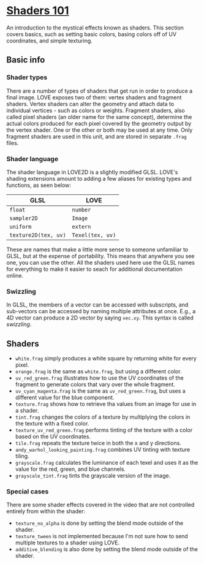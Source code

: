 # [Shaders 101](https://www.youtube.com/watch?v=T-HXmQAMhG0)

An introduction to the mystical effects known as shaders. This section covers basics, such as setting basic colors, basing colors off of UV coordinates, and simple texturing.

## Basic info

### Shader types

There are a number of types of shaders that get run in order to produce a final image. LOVE exposes two of them: vertex shaders and fragment shaders. Vertex shaders can alter the geometry and attach data to individual vertices - such as colors or weights. Fragment shaders, also called pixel shaders (an older name for the same concept), determine the actual colors produced for each pixel covered by the geometry output by the vertex shader. One or the other or both may be used at any time. Only fragment shaders are used in this unit, and are stored in separate `.frag` files.

### Shader language

The shader language in LOVE2D is a slightly modified GLSL. LOVE's shading extensions amount to adding a few aliases for existing types and functions, as seen below:

| GLSL | LOVE |
| --- | --- |
| `float` | `number` |
| `sampler2D` | `Image` |
| `uniform` | `extern` |
| `texture2D(tex, uv)` | `Texel(tex, uv)` |

These are names that make a little more sense to someone unfamiliar to GLSL, but at the expense of portability. This means that anywhere you see one, you can use the other. All the shaders used here use the GLSL names for everything to make it easier to seach for additional documentation online.

### Swizzling

In GLSL, the members of a vector can be accessed with subscripts, and sub-vectors can be accessed by naming multiple attributes at once. E.g., a 4D vector can produce a 2D vector by saying `vec.xy`. This syntax is called *swizzling*.

## Shaders

* `white.frag` simply produces a white square by returning white for every pixel.
* `orange.frag` is the same as `white.frag`, but using a different color.
* `uv_red_green.frag` illustrates how to use the UV coordinates of the fragment to generate colors that vary over the whole fragment.
* `uv_cyan_magenta.frag` is the same as `uv_red_green.frag`, but uses a different value for the blue component.
* `texture.frag` shows how to retrieve tha values from an image for use in a shader.
* `tint.frag` changes the colors of a texture by multiplying the colors in the texture with a fixed color.
* `texture_uv_red_green.frag` performs tinting of the texture with a color based on the UV coordinates.
* `tile.frag` repeats the texture twice in both the x and y directions.
* `andy_warhol_looking_painting.frag` combines UV tinting with texture tiling.
* `grayscale.frag` calculates the luminance of each texel and uses it as the value for the red, green, and blue channels.
* `grayscale_tint.frag` tints the grayscale version of the image.

### Special cases

There are some shader effects covered in the video that are not controlled entirely from within the shader:

* `texture_no_alpha` is done by setting the blend mode outside of the shader.
* `texture_tween` is not implemented because I'm not sure how to send multiple textures to a shader using LOVE.
* `additive_blending` is also done by setting the blend mode outside of the shader.
